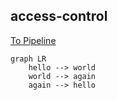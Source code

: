 ## access-control

[To Pipeline](https://qa.harness.io/ng/account/px7xd_BFRCi-pfWPYXVjvw/module/ci/orgs/default/projects/Shivam/pipelines/P1RemoteTemplate/pipeline-studio?repoName=testrepo&connectorRef=GithubConnector&storeType=REMOTE)



```mermaid
graph LR
    hello --> world
    world --> again
    again --> hello
```
